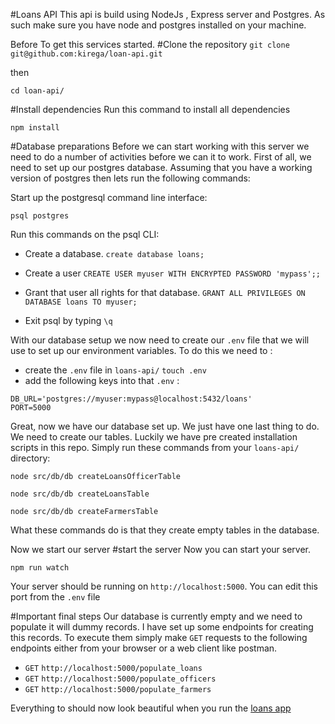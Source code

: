 #Loans API
This api is build using NodeJs , Express server and Postgres. As such make sure you have node and postgres 
installed on your machine.

Before
To get this services started.
#Clone the repository
`git clone git@github.com:kirega/loan-api.git`

then

`cd loan-api/`

#Install dependencies
 Run this command to install all dependencies
 
 `npm install`

#Database preparations
Before we can start working with this server we need to do a number of activities before
we can it to work. First of all, we need to set up our postgres database.
Assuming that you have a working version of postgres then lets run the following commands:

Start up the postgresql command line interface:

`psql postgres`

Run this commands on the psql CLI:
- Create a database.
`create database loans;`

- Create a user
`CREATE USER myuser WITH ENCRYPTED PASSWORD 'mypass';;`

- Grant that user all rights for that database.
`GRANT ALL PRIVILEGES ON DATABASE loans TO myuser;`

- Exit psql  by typing `\q`

With our database setup we now need to create our `.env` file that we will use to set up
our environment variables. To do this we need to :
- create the `.env` file in `loans-api/`
`touch .env`
- add the following keys into that `.env` :
```
DB_URL='postgres://myuser:mypass@localhost:5432/loans'
PORT=5000
```
Great, now we have our database set up. We just have one last thing to do. We need to create our tables. Luckily we have
pre created installation scripts in this repo. 
Simply run these commands from your `loans-api/` directory:

`node src/db/db createLoansOfficerTable`

`node src/db/db createLoansTable`

`node src/db/db createFarmersTable`

What these commands do is that they create empty tables in the database.

Now we start our server
#start the server
Now you can start your server.

`npm run watch`

Your server should be running on `http://localhost:5000`. You can edit this port from the `.env` file

#Important final steps
Our database is currently empty and we need to populate it will dummy records.
I have set up some endpoints for creating this records. To execute them simply 
make `GET` requests to the following endpoints either from your browser or a web
client like postman.
- `GET` `http://localhost:5000/populate_loans`
- `GET` `http://localhost:5000/populate_officers`
- `GET` `http://localhost:5000/populate_farmers`

Everything to should now look beautiful when you run the [loans app](https://github.com/kirega/loan-app) 
